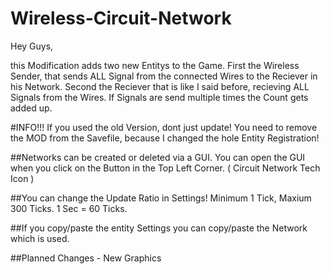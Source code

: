 # Wireless-Circuit-Network

Hey Guys,

this Modification adds two new Entitys to the Game. First the Wireless Sender, that sends ALL Signal from the connected Wires to the Reciever in his Network. Second the Reciever that is like I said before, recieving ALL Signals from the Wires. If Signals are send multiple times the Count gets added up.

#INFO!!!
If you used the old Version, dont just update! You need to remove the MOD from the Savefile, because I changed the hole Entity Registration!

##Networks can be created or deleted via a GUI. You can open the GUI when you click on the Button in the Top Left Corner. ( Circuit Network Tech Icon )

##You can change the Update Ratio in Settings! Minimum 1 Tick, Maxium 300 Ticks. 1 Sec = 60 Ticks.

##If you copy/paste the entity Settings you can copy/paste the Network which is used.

##Planned Changes
	- New Graphics